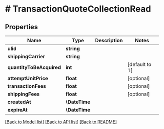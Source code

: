 # # TransactionQuoteCollectionRead

## Properties

Name | Type | Description | Notes
------------ | ------------- | ------------- | -------------
**ulid** | **string** |  |
**shippingCarrier** | **string** |  |
**quantityToBeAcquired** | **int** |  | [default to 1]
**attemptUnitPrice** | **float** |  | [optional]
**transactionFees** | **float** |  | [optional]
**shippingFees** | **float** |  | [optional]
**createdAt** | **\DateTime** |  |
**expireAt** | **\DateTime** |  |

[[Back to Model list]](../../README.md#models) [[Back to API list]](../../README.md#endpoints) [[Back to README]](../../README.md)
